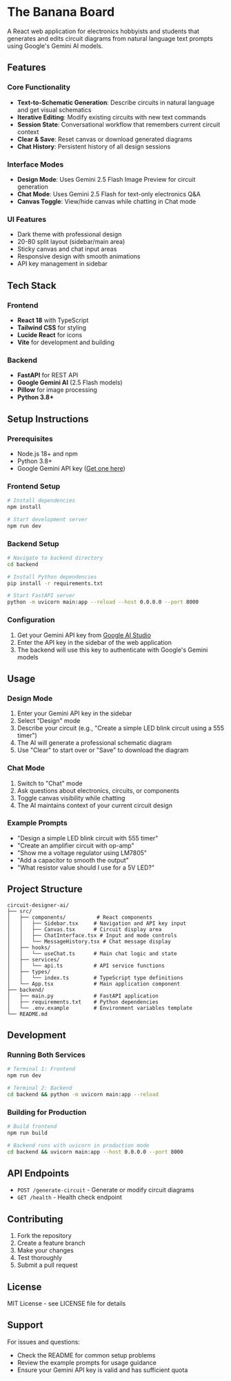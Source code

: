 # The Banana Board

A React web application for electronics hobbyists and students that generates and edits circuit diagrams from natural language text prompts using Google's Gemini AI models.

## Features

### Core Functionality
- **Text-to-Schematic Generation**: Describe circuits in natural language and get visual schematics
- **Iterative Editing**: Modify existing circuits with new text commands
- **Session State**: Conversational workflow that remembers current circuit context
- **Clear & Save**: Reset canvas or download generated diagrams
- **Chat History**: Persistent history of all design sessions

### Interface Modes
- **Design Mode**: Uses Gemini 2.5 Flash Image Preview for circuit generation
- **Chat Mode**: Uses Gemini 2.5 Flash for text-only electronics Q&A
- **Canvas Toggle**: View/hide canvas while chatting in Chat mode

### UI Features
- Dark theme with professional design
- 20-80 split layout (sidebar/main area)
- Sticky canvas and chat input areas
- Responsive design with smooth animations
- API key management in sidebar

## Tech Stack

### Frontend
- **React 18** with TypeScript
- **Tailwind CSS** for styling
- **Lucide React** for icons
- **Vite** for development and building

### Backend
- **FastAPI** for REST API
- **Google Gemini AI** (2.5 Flash models)
- **Pillow** for image processing
- **Python 3.8+**

## Setup Instructions

### Prerequisites
- Node.js 18+ and npm
- Python 3.8+
- Google Gemini API key ([Get one here](https://makersuite.google.com/app/apikey))

### Frontend Setup
```bash
# Install dependencies
npm install

# Start development server
npm run dev
```

### Backend Setup
```bash
# Navigate to backend directory
cd backend

# Install Python dependencies
pip install -r requirements.txt

# Start FastAPI server
python -m uvicorn main:app --reload --host 0.0.0.0 --port 8000
```

### Configuration
1. Get your Gemini API key from [Google AI Studio](https://makersuite.google.com/app/apikey)
2. Enter the API key in the sidebar of the web application
3. The backend will use this key to authenticate with Google's Gemini models

## Usage

### Design Mode
1. Enter your Gemini API key in the sidebar
2. Select "Design" mode
3. Describe your circuit (e.g., "Create a simple LED blink circuit using a 555 timer")
4. The AI will generate a professional schematic diagram
5. Use "Clear" to start over or "Save" to download the diagram

### Chat Mode  
1. Switch to "Chat" mode
2. Ask questions about electronics, circuits, or components
3. Toggle canvas visibility while chatting
4. The AI maintains context of your current circuit design

### Example Prompts
- "Design a simple LED blink circuit with 555 timer"
- "Create an amplifier circuit with op-amp"
- "Show me a voltage regulator using LM7805"
- "Add a capacitor to smooth the output"
- "What resistor value should I use for a 5V LED?"

## Project Structure

```
circuit-designer-ai/
├── src/
│   ├── components/          # React components
│   │   ├── Sidebar.tsx     # Navigation and API key input
│   │   ├── Canvas.tsx      # Circuit display area
│   │   ├── ChatInterface.tsx # Input and mode controls
│   │   └── MessageHistory.tsx # Chat message display
│   ├── hooks/
│   │   └── useChat.ts      # Main chat logic and state
│   ├── services/
│   │   └── api.ts          # API service functions
│   ├── types/
│   │   └── index.ts        # TypeScript type definitions
│   └── App.tsx             # Main application component
├── backend/
│   ├── main.py             # FastAPI application
│   ├── requirements.txt    # Python dependencies
│   └── .env.example        # Environment variables template
└── README.md
```

## Development

### Running Both Services
```bash
# Terminal 1: Frontend
npm run dev

# Terminal 2: Backend  
cd backend && python -m uvicorn main:app --reload
```

### Building for Production
```bash
# Build frontend
npm run build

# Backend runs with uvicorn in production mode
cd backend && uvicorn main:app --host 0.0.0.0 --port 8000
```

## API Endpoints

- `POST /generate-circuit` - Generate or modify circuit diagrams
- `GET /health` - Health check endpoint

## Contributing

1. Fork the repository
2. Create a feature branch
3. Make your changes
4. Test thoroughly
5. Submit a pull request

## License

MIT License - see LICENSE file for details

## Support

For issues and questions:
- Check the README for common setup problems
- Review the example prompts for usage guidance
- Ensure your Gemini API key is valid and has sufficient quota